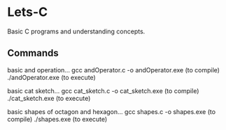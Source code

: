 # Lets-C

Basic C programs and understanding concepts.

## Commands

basic and operation...
gcc andOperator.c -o andOperator.exe (to compile)
./andOperator.exe (to execute)

basic cat sketch...
gcc cat_sketch.c -o cat_sketch.exe (to compile)
./cat_sketch.exe (to execute)

basic shapes of octagon and hexagon...
gcc shapes.c -o shapes.exe (to compile)
./shapes.exe (to execute)
